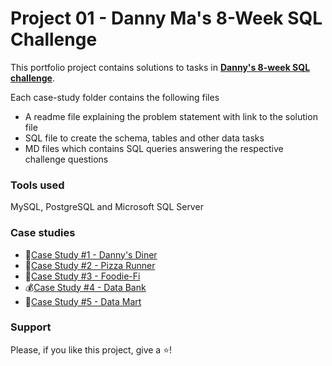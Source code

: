 # Project 01 - Danny Ma's 8-Week SQL Challenge
This portfolio project contains solutions to tasks in **[Danny's 8-week SQL challenge](https://8weeksqlchallenge.com)**.

Each case-study folder contains the following files
- A readme file explaining the problem statement with link to the solution file
- SQL file to create the schema, tables and other data tasks
- MD files which contains SQL queries answering the respective challenge questions

### Tools used 
MySQL, PostgreSQL and Microsoft SQL Server

### Case studies
* 🍜[Case Study #1 - Danny's Diner](https://github.com/Akama-EO/8-week-sql-challange/tree/main/Case%20Study%20%231%20-%20Danny's%20Diner)
* 🍕[Case Study #2 - Pizza Runner](https://github.com/Akama-EO/8-week-sql-challange/tree/main/Case%20Study%20%232%20-%20Pizza%20Runner)
* 🥑[Case Study #3 - Foodie-Fi](https://github.com/Akama-EO/8-week-sql-challange/tree/main/Case%20Study%20%233%20-%20Foodie-Fi)
* 💰[Case Study #4 - Data Bank](https://github.com/Akama-EO/8-week-sql-challange/tree/main/Case%20Study%20%234%20-%20Data%20Bank)
* 🏬[Case Study #5 - Data Mart](https://github.com/Akama-EO/8-week-sql-challange/tree/main/Case%20Study%20%235%20-%20Data%20Mart)

### Support
Please, if you like this project, give a ⭐️!
